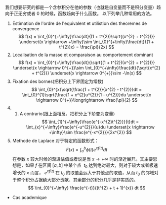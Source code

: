 我们想要研究的都是一个含参积分在他的参数（也就是自变量而不是积分变量）趋向于正无穷或者 0 的时候，函数趋向于什么函数。
以下列举几种常用的方法。
1. Estimation de l'ordre de l'equivalent et utilistion des theoremes de convergence
$$
f(x) = \int_{0}^{+\infty}\frac{dt}{(1 + t^{2})\sqrt{(x^{2} + t^{2})}} \underset{x \rightarrow +\infty}\sim \int_{0}^{+\infty}\frac{dt}{(1 + t^{2})x} = \frac{\pi}{2x}
$$
2. Localisation de la masse et comparaison au comportement dominant
$$
f(x) = \int_{0}^{+\infty}\frac{dt}{\sqrt{(1 + t^{2})(x^{2} + t^{2})}} \underset{x \rightarrow 0^{+}}\sim \int_{0}^{+\infty}\frac{dt}{\sqrt{x^{2} + t^{2}}} \underset{x \rightarrow 0^{+}}\sim -\ln(x)
$$
3. Fixation des bornes(把积分上下界固定为常数)
$$
\int_{0}^{x}\sqrt{\frac{1 + t^{2}}{x^{2} - t^{2}}}dt = \int_{0}^{1}\sqrt{\frac{1 + x^{2}u^{2}}{1 - u^{2}}}du \underset{x \rightarrow 0^{+}}\longrightarrow \frac{\pi}{2}
$$
3. 1. A contrario(跟上面相反，把积分上下阶变为变量)
$$
\int_{1}^{+\infty}\frac{e^{-x^{2}t^{2}}}{t}dt = \int_{x}^{+\infty}\frac{e^{-u^{2}}}{u}du \underset{x \rightarrow +\infty}\sim \frac{e^{-x^{2}}}{2x^{2}}
$$
4. Methode de Laplace
对于特定的函数形式：
$$
F(x) = \int_{a}^{b}\phi(t)e^{x f(t)}dt
$$
在参数 $x$ 较大时候的渐进估值或者说是当 $x \rightarrow +\infty$ 时的渐近展开。其主要思想是，如果 $f$ 在区间 $[a, b]$ 中某个点  $t_{0}$ 达到绝对最大，则对于较大或者极速增长的 $x$ 而言， $e^{xf(t)}$ 在 $t_{0}$ 的取值会远大于其他点的取值，从而 $t_{0}$ 的邻域对于整个积分占据绝大部分贡献，其余部分的积分几乎是非实质的。
$$
\int_{0}^{+\infty} \frac{e^{-t}}{(t^{2} + t + 1)^{x}} dt
$$
- Cas academique
